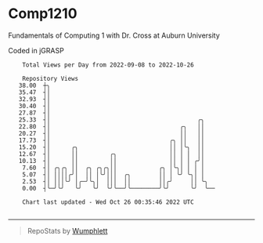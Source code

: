 # Comp1210
Fundamentals of Computing 1 with Dr. Cross at Auburn University

Coded in jGRASP

```
    Total Views per Day from 2022-09-08 to 2022-10-26

    Repository Views
   38.00  ┼╮
   35.47  ┤│
   32.93  ┤│
   30.40  ┤│
   27.87  ┤│
   25.33  ┤│                                          ╭╮
   22.80  ┤│                                     ╭╮   ││
   20.27  ┤│                                     ││   ││
   17.73  ┤│                                  ╭╮ ││   ││
   15.20  ┤│      ╭╮                          ││ │╰╮  ││
   12.67  ┤│      ││         ╭╮               ││ │ │  ││
   10.13  ┤│      ││         ││               ││ │ │ ╭╯│
    7.60  ┤│ ╭╮╭╮ ││  ╭╮ ╭╮╭╮││            ╭╮ │╰╮│ │ │ │
    5.07  ┤│ ││││╭╯│  ││ │╰╯│││  ╭╮        ││ │ ╰╯ ╰╮│ │
    2.53  ┤│ │││╰╯ │╭─╯╰╮│  │││  ││        ││╭╯     ││ ╰╮
    0.00  ┤╰─╯╰╯   ╰╯   ╰╯  ╰╯╰──╯╰────────╯╰╯      ╰╯  ╰──

    Chart last updated - Wed Oct 26 00:35:46 2022 UTC
    
```

---

> RepoStats by [Wumphlett](https://github.com/Wumphlett)
